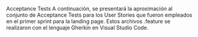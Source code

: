 Acceptance Tests 
A continuación, se presentará la aproximación al conjunto de Acceptance Tests 
para los User Stories que fueron empleados en el primer sprint para la landing page.
Estos archivos .feature se realizaron con el lenguaje Gherkin en Visual Studio Code.